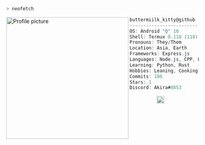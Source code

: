 ```zsh
> neofetch
```

<img align="left" src="https://i.imgur.com/41o5Yaq.png" alt="Profile picture" width="320" /> 

```csharp
buttermiilk_kitty@github
-------------------------
OS: Android "Q" 10
Shell: Termux 0.118 (118)
Pronouns: They/Them
Location: Asia, Earth
Frameworks: Express.js
Languages: Node.js, CPP, Bash
Learning: Python, Rust
Hobbies: Leaning, Cooking, Gaming
Commits: 186
Stars: 1
Discord: Akira#8853
```
<p align="left">
  &nbsp; &nbsp; &nbsp; &nbsp; &nbsp; &nbsp; &nbsp; &nbsp; &nbsp;
  <img alt="scheme" src="https://i.imgur.com/T09wbom.jpg" height="20" />
</p>
